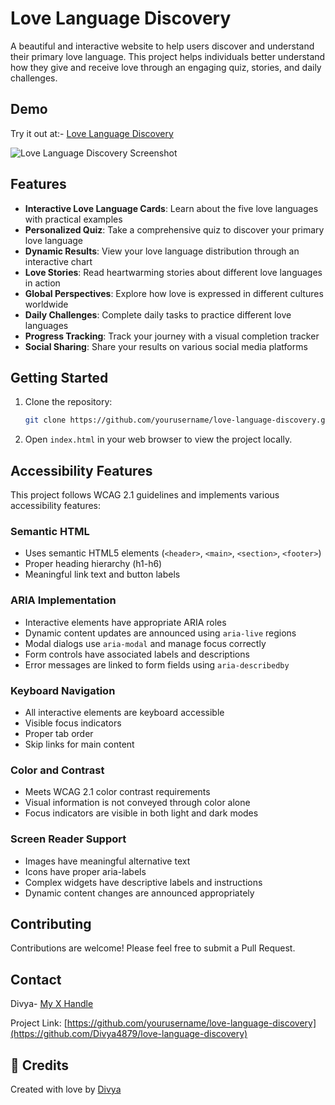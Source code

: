 # Love Language Discovery

A beautiful and interactive website to help users discover and understand their primary love language. This project helps individuals better understand how they give and receive love through an engaging quiz, stories, and daily challenges.


## Demo

Try it out at:- [Love Language Discovery](https://divya4879.github.io/Love-Language)

![Love Language Discovery Screenshot](https://sjc.microlink.io/sbcQ5ZY8RyiHzhBk3xD95yTZKzhu9DnE9oD8y9heWitAXz7Y_8O5rV7JysKAuFR8qkvznT8orYzK1B0ZIYIy4A.jpeg)

## Features

- **Interactive Love Language Cards**: Learn about the five love languages with practical examples
- **Personalized Quiz**: Take a comprehensive quiz to discover your primary love language
- **Dynamic Results**: View your love language distribution through an interactive chart
- **Love Stories**: Read heartwarming stories about different love languages in action
- **Global Perspectives**: Explore how love is expressed in different cultures worldwide
- **Daily Challenges**: Complete daily tasks to practice different love languages
- **Progress Tracking**: Track your journey with a visual completion tracker
- **Social Sharing**: Share your results on various social media platforms

## Getting Started

1. Clone the repository:
   ```bash
   git clone https://github.com/yourusername/love-language-discovery.git
   ```

2. Open `index.html` in your web browser to view the project locally.

## Accessibility Features

This project follows WCAG 2.1 guidelines and implements various accessibility features:

### Semantic HTML
- Uses semantic HTML5 elements (`<header>`, `<main>`, `<section>`, `<footer>`)
- Proper heading hierarchy (h1-h6)
- Meaningful link text and button labels

### ARIA Implementation
- Interactive elements have appropriate ARIA roles
- Dynamic content updates are announced using `aria-live` regions
- Modal dialogs use `aria-modal` and manage focus correctly
- Form controls have associated labels and descriptions
- Error messages are linked to form fields using `aria-describedby`

### Keyboard Navigation
- All interactive elements are keyboard accessible
- Visible focus indicators
- Proper tab order
- Skip links for main content

### Color and Contrast
- Meets WCAG 2.1 color contrast requirements
- Visual information is not conveyed through color alone
- Focus indicators are visible in both light and dark modes

### Screen Reader Support
- Images have meaningful alternative text
- Icons have proper aria-labels
- Complex widgets have descriptive labels and instructions
- Dynamic content changes are announced appropriately

## Contributing

Contributions are welcome! Please feel free to submit a Pull Request.

## Contact

Divya- [My X Handle](https://x.com/DivsinghDev)

Project Link: [https://github.com/yourusername/love-language-discovery](https://github.com/Divya4879/love-language-discovery)

## 💖 Credits
Created with love by [Divya](https://x.com/DivsinghDev)
